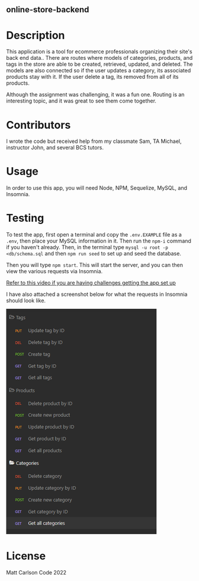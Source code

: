 ## online-store-backend

# Description
This application is a tool for ecommerce professionals organizing their site's back end data..  There are routes where models of categories, products, and tags in the store are able to be created, retrieved, updated, and deleted.  The models are also connected so if the user updates a category, its associated products stay with it.  If the user delete a tag, its removed from all of its products.  

Although the assignment was challenging, it was a fun one.  Routing is an interesting topic, and it was great to see them come together.

# Contributors
I wrote the code but received help from my classmate Sam, TA Michael, instructor John, and several BCS tutors.

# Usage
In order to use this app, you will need Node, NPM, Sequelize, MySQL, and Insomnia.  

# Testing
To test the app, first open a terminal and copy the ```.env.EXAMPLE``` file as a ```.env```, then place your MySQL information in it.  Then run the ```npm-i``` command if you haven't already.  Then, in the terminal type ```mysql -u root -p <db/schema.sql``` and then ```npm run seed``` to set up and seed the database.

Then you will type ```npm start```.  This will start the server, and you can then view the various requests via Insomnia.

[Refer to this video if you are having challenges getting the app set up](https://drive.google.com/file/d/1s4EuJGmRmAmhNhMHJDfhYfgv50Kwp6Ff/view)

I have also attached a screenshot below for what the requests in Insomnia should look like.

![Screenshot of Insomnia](BackendScreenshot.png)
# License
Matt Carlson Code 2022